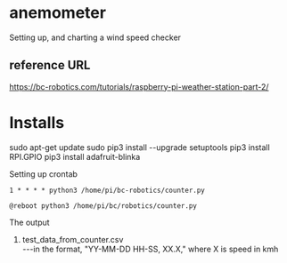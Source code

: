 # anemometer
Setting up, and charting a wind speed checker

## reference URL
https://bc-robotics.com/tutorials/raspberry-pi-weather-station-part-2/


# Installs
sudo apt-get update
sudo pip3 install --upgrade setuptools
pip3 install RPI.GPIO
pip3 install adafruit-blinka

Setting up crontab
```
1 * * * * python3 /home/pi/bc-robotics/counter.py

@reboot python3 /home/pi/bc/robotics/counter.py
```

The output
1. test_data_from_counter.csv  
---in the format, "YY-MM-DD HH-SS, XX.X," where X is speed in kmh
